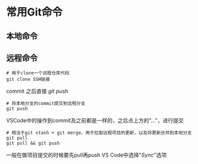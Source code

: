 # 常用Git命令

## 本地命令

## 远程命令

```shell
# 用于clone一个远程仓库代码
git clone SSH链接
```

commit 之后直接 *git push*

```shell
# 将本地分支的commit提交到远程分支
git push
```

VSCode中的操作到commit及之前都是一样的，之后点上方的"…"，进行提交

```shell
# 相当于git stash + git merge，用于拉取远程项目的更新，以及将更新合并到本地分支
git pull
git pull && git push
```

一般在做项目提交的时候要先pull再push
VS Code中选择"*Sync*"选项
